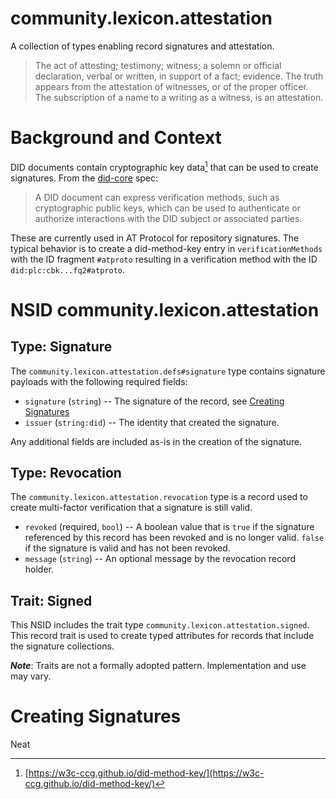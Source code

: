 # community.lexicon.attestation

A collection of types enabling record signatures and attestation.

> The act of attesting; testimony; witness; a solemn or official declaration, verbal or written, in support of a fact; evidence. The truth appears from the attestation of witnesses, or of the proper officer. The subscription of a name to a writing as a witness, is an attestation. 

# Background and Context

DID documents contain cryptographic key data[^didmethodkey] that can be used to create signatures. From the [did-core](https://www.w3.org/TR/did-core/) spec:

> A DID document can express verification methods, such as cryptographic public keys, which can be used to authenticate or authorize interactions with the DID subject or associated parties.

These are currently used in AT Protocol for repository signatures. The typical behavior is to create a did-method-key entry in `verificationMethods` with the ID fragment `#atproto` resulting in a verification method with the ID `did:plc:cbk...fq2#atproto`.


# NSID community.lexicon.attestation

## Type: Signature

The `community.lexicon.attestation.defs#signature` type contains signature payloads with the following required fields:

* `signature` (`string`) -- The signature of the record, see [Creating Signatures](#Creating-Signatures)
* `issuer` (`string:did`) -- The identity that created the signature.

Any additional fields are included as-is in the creation of the signature.

## Type: Revocation

The `community.lexicon.attestation.revocation` type is a record used to create multi-factor verification that a signature is still valid.

* `revoked` (required, `bool`) -- A boolean value that is `true` if the signature referenced by this record has been revoked and is no longer valid. `false` if the signature is valid and has not been revoked.
* `message` (`string`) -- An optional message by the revocation record holder.

## Trait: Signed

This NSID includes the trait type `community.lexicon.attestation.signed`. This record trait is used to create typed attributes for records that include the signature collections.

***Note***: Traits are not a formally adopted pattern. Implementation and use may vary.

# Creating Signatures

Neat

[^didmethodkey]: [https://w3c-ccg.github.io/did-method-key/](https://w3c-ccg.github.io/did-method-key/)
